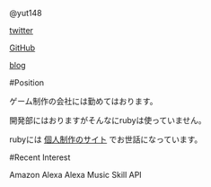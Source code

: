 @yut148

[twitter](https://twitter.com/yut148)

[GitHub](https://github.com/yut148)

[blog](https://shiroikagami.blogspot.com/)

#Position

ゲーム制作の会社には勤めてはおります。

開発部にはおりますがそんなにrubyは使っていません。

rubyには [ 個人制作のサイト](https://misheard.fun) でお世話になっています。

#Recent Interest

Amazon Alexa
Alexa Music Skill API

